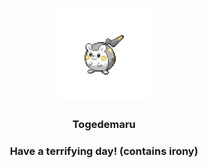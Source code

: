 <p align="center">
    <img src="https://raw.githubusercontent.com/PokeAPI/sprites/master/sprites/pokemon/777.png" width="150" height="150">
</p>
<h3 align="center"> <b>Togedemaru</b></h3>
<h3 align="center">Have a terrifying day! (contains irony)</h3>
